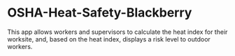 OSHA-Heat-Safety-Blackberry
===========================

This app allows workers and supervisors to calculate the heat index for their worksite, and, based on the heat index, displays a risk level to outdoor workers.